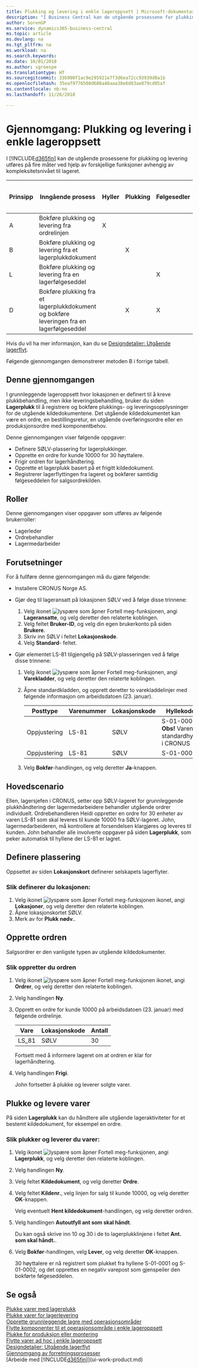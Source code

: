 ```yaml
---
title: Plukking og levering i enkle lageroppsett | Microsoft-dokumentasjon
description: "I Business Central kan de utgående prosessene for plukking og levering utføres på fire måter ved hjelp av forskjellige funksjoner avhengig av kompleksitetsnivået til lageret."
author: SorenGP
ms.service: dynamics365-business-central
ms.topic: article
ms.devlang: na
ms.tgt_pltfrm: na
ms.workload: na
ms.search.keywords: 
ms.date: 10/01/2018
ms.author: sgroespe
ms.translationtype: HT
ms.sourcegitcommit: 33b900f1ac9e295921e7f3d6ea72cc93939d8a1b
ms.openlocfilehash: 35eaf9776508d608a48aaa38e6d83ae879cd05af
ms.contentlocale: nb-no
ms.lasthandoff: 11/26/2018

---
```

# <a name="walkthrough-picking-and-shipping-in-basic-warehouse-configurations"></a>Gjennomgang: Plukking og levering i enkle lageroppsett
I [!INCLUDE[d365fin](includes/d365fin_md.md)] kan de utgående prosessene for plukking og levering utføres på fire måter ved hjelp av forskjellige funksjoner avhengig av kompleksitetsnivået til lageret.  

|Prinsipp|Inngående prosess|Hyller|Plukking|Følgesedler|Kompleksitetsnivå (se [Designdetaljer: Lageroppsett](design-details-warehouse-setup.md))|  
|------------|---------------------|----------|-----------|---------------|--------------------------------------------------------------------------------------------------------------------|  
|A|Bokføre plukking og levering fra ordrelinjen|X|||2|  
|B|Bokføre plukking og levering fra et lagerplukkdokument||X||3|  
|L|Bokføre plukking og levering fra en lagerfølgeseddel|||X|4/5/6|  
|D|Bokføre plukking fra et lagerplukkdokument og bokføre leveringen fra en lagerfølgeseddel||X|X|4/5/6|  

Hvis du vil ha mer informasjon, kan du se [Designdetaljer: Utgående lagerflyt](design-details-outbound-warehouse-flow.md).  

Følgende gjennomgangen demonstrerer metoden B i forrige tabell.  

## <a name="about-this-walkthrough"></a>Denne gjennomgangen  
I grunnleggende lageroppsett hvor lokasjonen er definert til å kreve plukkbehandling, men ikke leveringsbehandling, bruker du siden **Lagerplukk** til å registrere og bokføre plukkings- og leveringsopplysninger for de utgående kildedokumentene. Det utgående kildedokumentet kan være en ordre, en bestillingsretur, en utgående overføringsordre eller en produksjonsordre med komponentbehov.  

Denne gjennomgangen viser følgende oppgaver:  

-   Definere SØLV-plassering for lagerplukkinger.  
-   Opprette en ordre for kunde 10000 for 30 høyttalere.  
-   Frigir ordren for lagerhåndtering.  
-   Opprette et lagerplukk basert på et frigitt kildedokument.  
-   Registrerer lagerflyttingen fra lageret og bokfører samtidig følgeseddelen for salgsordrekilden.  

## <a name="roles"></a>Roller  
Denne gjennomgangen viser oppgaver som utføres av følgende brukerroller:  

-   Lagerleder  
-   Ordrebehandler  
-   Lagermedarbeider  

## <a name="prerequisites"></a>Forutsetninger  
For å fullføre denne gjennomgangen må du gjøre følgende:  

-   Installere CRONUS Norge AS.  
-   Gjør deg til lageransatt på lokasjonen SØLV ved å følge disse trinnene:  

    1.  Velg ikonet ![lyspære som åpner Fortell meg-funksjonen](media/ui-search/search_small.png "Fortell hva du vil gjøre"), angi **Lageransatte**, og velg deretter den relaterte koblingen.  
    2.  Velg feltet **Bruker-ID**, og velg din egen brukerkonto på siden **Brukere**.  
    3.  Skriv inn SØLV i feltet **Lokasjonskode**.  
    4.  Velg **Standard**- feltet.  

-   Gjør elementet LS-81 tilgjengelig på SØLV-plasseringen ved å følge disse trinnene:  

    1.  Velg ikonet ![lyspære som åpner Fortell meg-funksjonen](media/ui-search/search_small.png "Fortell hva du vil gjøre"), angi **Varekladder**, og velg deretter den relaterte koblingen.  
    2.  Åpne standardkladden, og opprett deretter to varekladdelinjer med følgende informasjon om arbeidsdatoen (23. januar).  

        |Posttype|Varenummer|Lokasjonskode|Hyllekode|Antall|  
        |----------------|-----------------|-------------------|--------------|--------------|  
        |Oppjustering|LS-81|SØLV|S-01-0001 **Obs!**  Varens standardhylle i CRONUS|20|  
        |Oppjustering|LS-81|SØLV|S-01-0002|20|  

    3.  Velg **Bokfør**-handlingen, og velg deretter **Ja**-knappen.  

## <a name="story"></a>Hovedscenario  
Ellen, lagersjefen i CRONUS, setter opp SØLV-lageret for grunnleggende plukkhåndtering der lagermedarbeidere behandler utgående ordrer individuelt. Ordrebehandleren Heidi oppretter en ordre for 30 enheter av varen LS-81 som skal leveres til kunde 10000 fra SØLV-lageret. John, lagermedarbeideren, må kontrollere at forsendelsen klargjøres og leveres til kunden. John behandler alle involverte oppgaver på siden **Lagerplukk**, som peker automatisk til hyllene der LS-81 er lagret.  

## <a name="setting-up-the-location"></a>Definere plassering  
Oppsettet av siden **Lokasjonskort** definerer selskapets lagerflyter.  

### <a name="to-set-up-the-location"></a>Slik definerer du lokasjonen:  
1.  Velg ikonet ![lyspære som åpner Fortell meg-funksjonen](media/ui-search/search_small.png "Fortell hva du vil gjøre") ikonet, angi **Lokasjoner**, og velg deretter den relaterte koblingen.  
2.  Åpne lokasjonskortet SØLV.  
3.  Merk av for **Plukk nødv.**.  

## <a name="creating-the-sales-order"></a>Opprette ordren  
Salgsordrer er den vanligste typen av utgående kildedokumenter.  

### <a name="to-create-the-sales-order"></a>Slik oppretter du ordren  
1.  Velg ikonet ![lyspære som åpner Fortell meg-funksjonen](media/ui-search/search_small.png "Fortell hva du vil gjøre") ikonet, angi **Ordrer**, og velg deretter den relaterte koblingen.  
2.  Velg handlingen **Ny**.  
3.  Opprett en ordre for kunde 10000 på arbeidsdatoen (23. januar) med følgende ordrelinje.  

    |Vare|Lokasjonskode|Antall|  
    |----------|-------------------|--------------|  
    |LS_81|SØLV|30|  

     Fortsett med å informere lageret om at ordren er klar for lagerhåndtering.  

4.  Velg handlingen **Frigi**.  

    John fortsetter å plukke og leverer solgte varer.  

## <a name="picking-and-shipping-items"></a>Plukke og levere varer  
På siden **Lagerplukk** kan du håndtere alle utgående lageraktiviteter for et bestemt kildedokument, for eksempel en ordre.  

### <a name="to-pick-and-ship-items"></a>Slik plukker og leverer du varer:  
1.  Velg ikonet ![lyspære som åpner Fortell meg-funksjonen](media/ui-search/search_small.png "Fortell hva du vil gjøre"), angi **Lagerplukk**, og velg deretter den relaterte koblingen.  
2.  Velg handlingen **Ny**.  
3.  Velg feltet **Kildedokument**, og velg deretter **Ordre**.  
4.  Velg feltet **Kildenr.**, velg linjen for salg til kunde 10000, og velg deretter **OK**-knappen.  

    Velg eventuelt **Hent kildedokument**-handlingen, og velg deretter ordren.  
5.  Velg handlingen **Autoutfyll ant som skal håndt**.  

    Du kan også skrive inn 10 og 30 i de to lagerplukklinjene i feltet **Ant. som skal håndt.**.  
6.  Velg **Bokfør**-handlingen, velg **Lever**, og velg deretter **OK**-knappen.  

    30 høyttalere er nå registrert som plukket fra hyllene S-01-0001 og S-01-0002, og det opprettes en negativ varepost som gjenspeiler den bokførte følgeseddelen.  

## <a name="see-also"></a>Se også  
 [Plukke varer med lagerplukk](warehouse-how-to-pick-items-with-inventory-picks.md)   
 [Plukke varer for lagerlevering](warehouse-how-to-pick-items-for-warehouse-shipment.md)   
 [Opprette grunnleggende lagre med operasjonsområder](warehouse-how-to-set-up-basic-warehouses-with-operations-areas.md)   
 [Flytte komponenter til et operasjonsområde i enkle lageroppsett](warehouse-how-to-move-components-to-an-operation-area-in-basic-warehousing.md)   
 [Plukke for produksjon eller montering](warehouse-how-to-pick-for-production.md)   
 [Flytte varer ad hoc i enkle lageroppsett](warehouse-how-to-move-items-ad-hoc-in-basic-warehousing.md)   
 [Designdetaljer: Utgående lagerflyt](design-details-outbound-warehouse-flow.md)   
 [Gjennomgang av forretningsprosesser](walkthrough-business-process-walkthroughs.md)  
 [Arbeide med [!INCLUDE[d365fin](includes/d365fin_md.md)]](ui-work-product.md)

